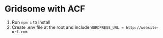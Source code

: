 # Gridsome with ACF

1. Run `npm i` to install 
2. Create .env file at the root and include `WORDPRESS_URL = http://website-url.com`

